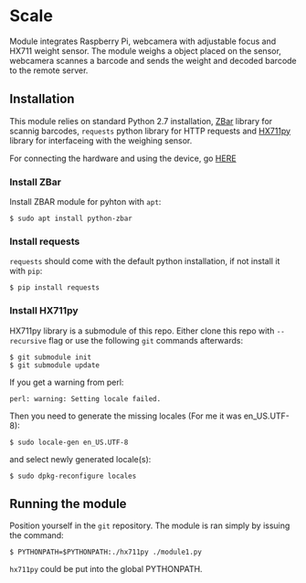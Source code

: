 # Scale

Module integrates Raspberry Pi, webcamera with adjustable focus and
HX711 weight sensor. The module weighs a object placed on the sensor,
webcamera scannes a barcode and sends the weight and decoded barcode
to the remote server.

## Installation

This module relies on standard Python 2.7 installation,
[ZBar](http://zbar.sourceforge.net/) library for scannig barcodes,
`requests` python library for HTTP requests and
[HX711py](https://github.com/tatobari/hx711py) library for
interfaceing with the weighing sensor.

For connecting the hardware and using the device, go [HERE](doc/module1.md)

### Install ZBar

Install ZBAR module for pyhton with `apt`:
```
$ sudo apt install python-zbar
```

### Install requests

`requests` should come with the default python installation, if not
install it with `pip`:
```
$ pip install requests
```

### Install HX711py

HX711py library is a submodule of this repo. Either clone this repo with
`--recursive` flag or use the following `git` commands afterwards:
```
$ git submodule init
$ git submodule update
```
If you get a warning from perl:
```
perl: warning: Setting locale failed.
```
Then you need to generate the missing locales (For me it was en_US.UTF-8):
```
$ sudo locale-gen en_US.UTF-8
```
and select newly generated locale(s):
```
$ sudo dpkg-reconfigure locales
```

## Running the module
Position yourself in the `git` repository.
The module is ran simply by issuing the command:
```
$ PYTHONPATH=$PYTHONPATH:./hx711py ./module1.py
```
`hx711py` could be put into the global PYTHONPATH.
